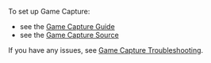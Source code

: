 To set up Game Capture:
- see the [Game Capture Guide](https://obsproject.com/kb/game-capture-setup-guide)
- see the [Game Capture Source](https://obsproject.com/kb/game-capture-source)

If you have any issues, see [Game Capture Troubleshooting](https://obsproject.com/kb/game-capture-troubleshooting).
